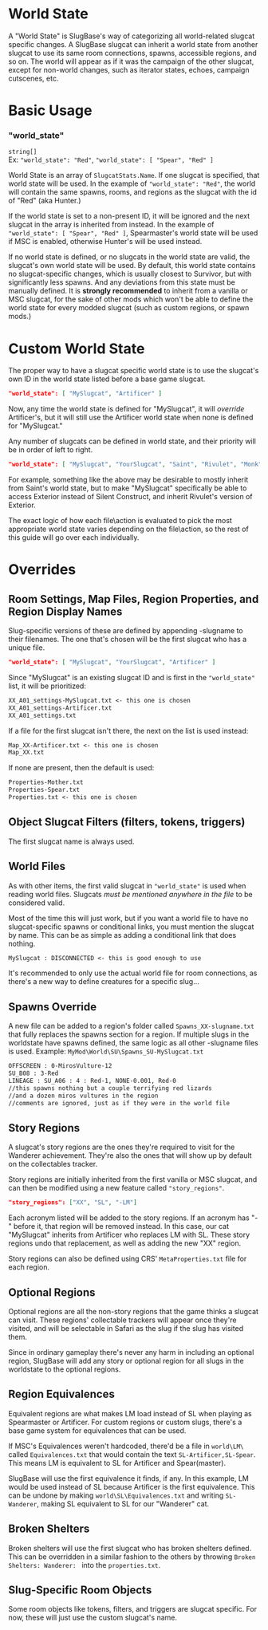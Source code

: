 ﻿# World State

A "World State" is SlugBase's way of categorizing all world-related slugcat specific changes. A SlugBase slugcat can inherit a world state from another slugcat to use its same room connections, spawns, accessible regions, and so on. The world will appear as if it was the campaign of the other slugcat, except for non-world changes, such as iterator states, echoes, campaign cutscenes, etc.

# Basic Usage

### "world_state"
`string[]`\
Ex: `"world_state": "Red"`, `"world_state": [ "Spear", "Red" ]`

World State is an array of `SlugcatStats.Name`. If one slugcat is specified, that world state will be used. 
In the example of `"world_state": "Red"`, the world will contain the same spawns, rooms, and regions as the slugcat with the id of "Red" (aka Hunter.)

If the world state is set to a non-present ID, it will be ignored and the next slugcat in the array is inherited from instead.
In the example of `"world_state": [ "Spear", "Red" ]`, Spearmaster's world state will be used if MSC is enabled, otherwise Hunter's will be used instead.

If no world state is defined, or no slugcats in the world state are valid, the slugcat's own world state will be used. By default, this world state contains no slugcat-specific changes, which is usually closest to Survivor, but with significantly less spawns. And any deviations from this state must be manually defined. It is **strongly recommended** to inherit from a vanilla or MSC slugcat, for the sake of other mods which won't be able to define the world state for every modded slugcat (such as custom regions, or spawn mods.)

# Custom World State
The proper way to have a slugcat specific world state is to use the slugcat's own ID in the world state listed before a base game slugcat. 
```json
"world_state": [ "MySlugcat", "Artificer" ]
```
Now, any time the world state is defined for "MySlugcat", it will *override* Artificer's, but it will still use the Artificer world state when none is defined for "MySlugcat."

Any number of slugcats can be defined in world state, and their priority will be in order of left to right. 
```json
"world_state": [ "MySlugcat", "YourSlugcat", "Saint", "Rivulet", "Monk" ]
```
For example, something like the above may be desirable to mostly inherit from Saint's world state, but to make "MySlugcat" specifically be able to access Exterior instead of Silent Construct, and inherit Rivulet's version of Exterior.

The exact logic of how each file\action is evaluated to pick the most appropriate world state varies depending on the file\action, so the rest of this guide will go over each individually.

# Overrides

## Room Settings, Map Files, Region Properties, and Region Display Names
Slug-specific versions of these are defined by appending -slugname to their filenames.
The one that's chosen will be the first slugcat who has a unique file.

```json
"world_state": [ "MySlugcat", "YourSlugcat", "Artificer" ]
```
Since "MySlugcat" is an existing slugcat ID and is first in the `"world_state"` list, it will be prioritized:
```txt
XX_A01_settings-MySlugcat.txt <- this one is chosen
XX_A01_settings-Artificer.txt
XX_A01_settings.txt
```

If a file for the first slugcat isn't there, the next on the list is used instead:
```txt
Map_XX-Artificer.txt <- this one is chosen
Map_XX.txt
```

If none are present, then the default is used:
```txt
Properties-Mother.txt
Properties-Spear.txt
Properties.txt <- this one is chosen
```

## Object Slugcat Filters (filters, tokens, triggers)
The first slugcat name is always used.

## World Files
As with other items, the first valid slugcat in `"world_state"` is used when reading world files. Slugcats *must be mentioned anywhere in the file* to be considered valid.

Most of the time this will just work, but if you want a world file to have no slugcat-specific spawns or conditional links, you must mention the slugcat by name. This can be as simple as adding a conditional link that does nothing.
```txt
MySlugcat : DISCONNECTED <- this is good enough to use
```

It's recommended to only use the actual world file for room connections, as there's a new way to define creatures for a specific slug...

## Spawns Override
A new file can be added to a region's folder called `Spawns_XX-slugname.txt` that fully replaces the spawns section for a region. If multiple slugs in the worldstate have spawns defined, the same logic as all other -slugname files is used.
Example:
`MyMod\World\SU\Spawns_SU-MySlugcat.txt`
```txt
OFFSCREEN : 0-MirosVulture-12
SU_B08 : 3-Red
LINEAGE : SU_A06 : 4 : Red-1, NONE-0.001, Red-0
//this spawns nothing but a couple terrifying red lizards
//and a dozen miros vultures in the region
//comments are ignored, just as if they were in the world file
```

## Story Regions
A slugcat's story regions are the ones they're required to visit for the Wanderer achievement. They're also the ones that will show up by default on the collectables tracker.

Story regions are initially inherited from the first vanilla or MSC slugcat, and can then be modified using a new feature called `"story_regions"`.
```json
"story_regions": ["XX", "SL", "-LM"]
```
Each acronym listed will be added to the story regions. If an acronym has "-" before it, that region will be removed instead. In this case, our cat "MySlugcat" inherits from Artificer who replaces LM with SL. These story regions undo that replacement, as well as adding the new "XX" region.

Story regions can also be defined using CRS' `MetaProperties.txt` file for each region.

## Optional Regions
Optional regions are all the non-story regions that the game thinks a slugcat can visit. These regions' collectable trackers will appear once they're visited, and will be selectable in Safari as the slug if the slug has visited them.

Since in ordinary gameplay there's never any harm in including an optional region, SlugBase will add any story or optional region  for all slugs in the worldstate to the optional regions.

## Region Equivalences
Equivalent regions are what makes LM load instead of SL when playing as Spearmaster or Artificer. For custom regions or custom slugs, there's a base game system for equivalences that can be used.

If MSC's Equivalences weren't hardcoded, there'd be a file in `world\LM\` called `Equivalences.txt` that would contain the text `SL-Artificer,SL-Spear`. This means LM is equivalent to SL for Artificer and Spear(master).

SlugBase will use the first equivalence it finds, if any.
In this example, LM would be used instead of SL because Artificer is the first equivalence.
This can be undone by making `world\SL\Equivalences.txt` and writing `SL-Wanderer`, making SL equivalent to SL for our "Wanderer" cat.

## Broken Shelters
Broken shelters will use the first slugcat who has broken shelters defined. This can be overridden in a similar fashion to the others by throwing `Broken Shelters: Wanderer: ` into the `properties.txt`.

## Slug-Specific Room Objects
Some room objects like tokens, filters, and triggers are slugcat specific. For now, these will just use the custom slugcat's name.


